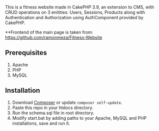 This is a fitness website made in CakePHP 3.9, an extension to CMS, with CRUD operations on 3 enitities: Users, Sessions, Products along with Authentication and Authorization using AuthComponent provided by CakePHP. 

**Frontend of the main page is taken from: https://github.com/ramonmeza/Fitness-Website

## Prerequisites
1. Apache
2. PHP
3. MySQL

## Installation
1. Download [Composer](https://getcomposer.org/doc/00-intro.md) or update `composer self-update`.
2. Paste this repo in your htdocs directory.
3. Run the schema.sql file in root directory.
4. Modify start.bat by adding paths to your Apache, MySQL and PHP installations, save and run it.

